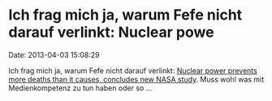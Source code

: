 Ich frag mich ja, warum Fefe nicht darauf verlinkt: Nuclear powe
================================================================

Date: 2013-04-03 15:08:29

Ich frag mich ja, warum Fefe nicht darauf verlinkt: [Nuclear power
prevents more deaths than it causes, concludes new NASA
study](http://cen.acs.org/articles/91/web/2013/04/Nuclear-Power-Prevents-Deaths-Causes.html).
Muss wohl was mit Medienkompetenz zu tun haben oder so \...
